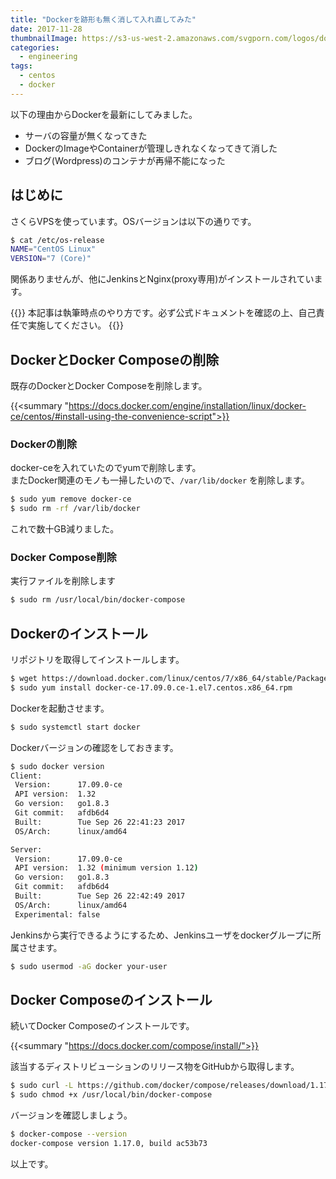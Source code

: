```yaml
---
title: "Dockerを跡形も無く消して入れ直してみた"
date: 2017-11-28
thumbnailImage: https://s3-us-west-2.amazonaws.com/svgporn.com/logos/docker.svg
categories:
  - engineering
tags:
  - centos
  - docker
---
```


以下の理由からDockerを最新にしてみました。

* サーバの容量が無くなってきた
* DockerのImageやContainerが管理しきれなくなってきて消した
* ブログ(Wordpress)のコンテナが再帰不能になった

<!--more-->

<!--toc-->


はじめに
--------

さくらVPSを使っています。OSバージョンは以下の通りです。

```sh
$ cat /etc/os-release
NAME="CentOS Linux"
VERSION="7 (Core)"
```

関係ありませんが、他にJenkinsとNginx(proxy専用)がインストールされています。

{{<alert danger>}}
本記事は執筆時点のやり方です。必ず公式ドキュメントを確認の上、自己責任で実施してください。
{{</alert>}}


DockerとDocker Composeの削除
----------------------------

既存のDockerとDocker Composeを削除します。

{{<summary "https://docs.docker.com/engine/installation/linux/docker-ce/centos/#install-using-the-convenience-script">}}


### Dockerの削除

docker-ceを入れていたのでyumで削除します。  
またDocker関連のモノも一掃したいので、`/var/lib/docker` を削除します。

```sh
$ sudo yum remove docker-ce
$ sudo rm -rf /var/lib/docker
```

これで数十GB減りました。


### Docker Compose削除

実行ファイルを削除します

```sh
$ sudo rm /usr/local/bin/docker-compose
```


Dockerのインストール
--------------------

リポジトリを取得してインストールします。

```sh
$ wget https://download.docker.com/linux/centos/7/x86_64/stable/Packages/docker-ce-17.09.0.ce-1.el7.centos.x86_64.rpm
$ sudo yum install docker-ce-17.09.0.ce-1.el7.centos.x86_64.rpm
```

Dockerを起動させます。

```sh
$ sudo systemctl start docker
```

Dockerバージョンの確認をしておきます。

```sh
$ sudo docker version
Client:
 Version:      17.09.0-ce
 API version:  1.32
 Go version:   go1.8.3
 Git commit:   afdb6d4
 Built:        Tue Sep 26 22:41:23 2017
 OS/Arch:      linux/amd64

Server:
 Version:      17.09.0-ce
 API version:  1.32 (minimum version 1.12)
 Go version:   go1.8.3
 Git commit:   afdb6d4
 Built:        Tue Sep 26 22:42:49 2017
 OS/Arch:      linux/amd64
 Experimental: false
```

Jenkinsから実行できるようにするため、Jenkinsユーザをdockerグループに所属させます。

```sh
$ sudo usermod -aG docker your-user
```


Docker Composeのインストール
----------------------------

続いてDocker Composeのインストールです。

{{<summary "https://docs.docker.com/compose/install/">}}

該当するディストリビューションのリリース物をGitHubから取得します。

```sh
$ sudo curl -L https://github.com/docker/compose/releases/download/1.17.0/docker-compose-`uname -s`-`uname -m` -o /usr/local/bin/docker-compose
$ sudo chmod +x /usr/local/bin/docker-compose
```

バージョンを確認しましょう。

```sh
$ docker-compose --version
docker-compose version 1.17.0, build ac53b73
```


以上です。
